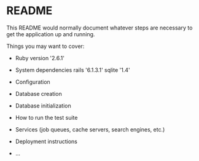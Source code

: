 # README

This README would normally document whatever steps are necessary to get the
application up and running.

Things you may want to cover:

* Ruby version '2.6.1'

* System dependencies
rails '6.1.3.1'
sqlite '1.4'


* Configuration

* Database creation

* Database initialization

* How to run the test suite

* Services (job queues, cache servers, search engines, etc.)

* Deployment instructions

* ...
